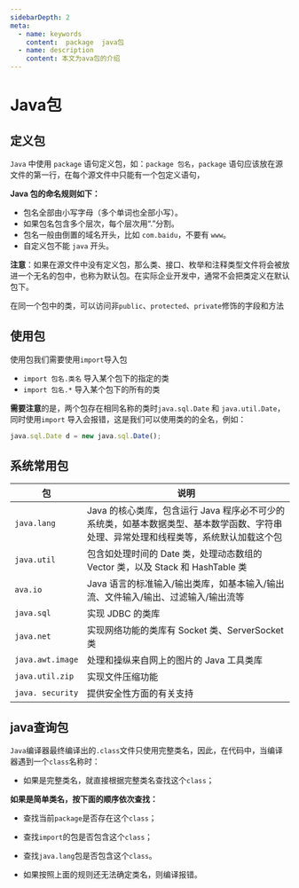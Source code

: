 ```yaml
---
sidebarDepth: 2
meta:
  - name: keywords
    content:  package  java包
  - name: description
    content: 本文为ava包的介绍
---
```


# Java包

## 定义包

`Java` 中使用 `package` 语句定义包，如：`package 包名`，`package` 语句应该放在源文件的第一行，在每个源文件中只能有一个包定义语句，

**Java 包的命名规则如下：**

- 包名全部由小写字母（多个单词也全部小写）。
- 如果包名包含多个层次，每个层次用“.”分割。
- 包名一般由倒置的域名开头，比如 `com.baidu`，不要有 `www`。
- 自定义包不能 `java` 开头。


**注意**：如果在源文件中没有定义包，那么类、接口、枚举和注释类型文件将会被放进一个无名的包中，也称为默认包。在实际企业开发中，通常不会把类定义在默认包下。

在同一个包中的类，可以访问非`public`、`protected`、`private`修饰的字段和方法



## 使用包

使用包我们需要使用`import`导入包

- `import 包名.类名` 导入某个包下的指定的类
- `import 包名.*` 导入某个包下的所有的类

**需要注意**的是，两个包存在相同名称的类时`java.sql.Date` 和 `java.util.Date`，同时使用`import` 导入会报错，这是我们可以使用类的的全名，例如：

```js
java.sql.Date d = new java.sql.Date();
```


## 系统常用包


| 包 | 说明 | 
|  ----  | ----  |
|`java.lang`| Java 的核心类库，包含运行 Java 程序必不可少的系统类，如基本数据类型、基本数学函数、字符串处理、异常处理和线程类等，系统默认加载这个包|
|`java.util`|包含如处理时间的 Date 类，处理动态数组的 Vector 类，以及 Stack 和 HashTable 类|
|`ava.io`|Java 语言的标准输入/输出类库，如基本输入/输出流、文件输入/输出、过滤输入/输出流等|
|`java.sql`|实现 JDBC 的类库|
|`java.net`|实现网络功能的类库有 Socket 类、ServerSocket 类|
|`java.awt.image`|处理和操纵来自网上的图片的 Java 工具类库|
|`java.util.zip`|实现文件压缩功能|
|`java. security`|提供安全性方面的有关支持|



## java查询包

`Java`编译器最终编译出的`.class`文件只使用完整类名，因此，在代码中，当编译器遇到一个`class`名称时：

- 如果是完整类名，就直接根据完整类名查找这个`class`；


**如果是简单类名，按下面的顺序依次查找：**

- 查找当前`package`是否存在这个`class`；

- 查找`import`的包是否包含这个`class`；

- 查找`java.lang`包是否包含这个`class`。

- 如果按照上面的规则还无法确定类名，则编译报错。






